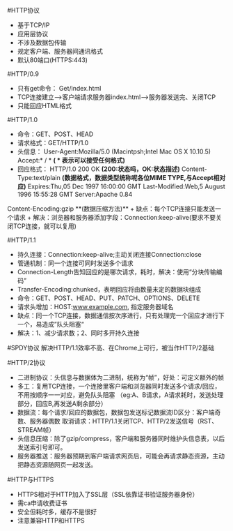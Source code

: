 #HTTP协议
+ 基于TCP/IP
+ 应用层协议
+ 不涉及数据包传输
+ 规定客户端、服务器间通讯格式
+ 默认80端口(HTTPS:443)

#HTTP/0.9
+ 只有get命令： Get/index.html
+ TCP连接建立-->客户端请求服务器index.html-->服务器发送完、关闭TCP
+ 只能回应HTML格式

#HTTP/1.0
+ 命令：GET、POST、HEAD
+ 请求格式：GET/HTTP/1.0
+ 头信息：
User-Agent:Mozilla/5.0 (Macintpsh;Intel Mac OS X 10.10.5)
Accept:* / * **( * 表示可以接受任何格式)**
+ 回应格式：
HTTP/1.0 200 OK  **(200:状态吗，OK:状态描述)**
Content-Type:text/plain  **(数据格式，数据类型统称呢各位MIME TYPE,与Accept相对应)**
Expires:Thu,05 Dec 1997 16:00:00 GMT
Last-Modified:Web,5 August 1996 15:55:28 GMT
Server:Apache 0.84
<html><head></head></html>
Content-Encoding:gzip **(数据压缩方法)**
+ 缺点：每个TCP连接只能发送一个请求
+ 解决：浏览器和服务器添加字段：Connection:keep-alive(要求不要关闭TCP连接，就可以复用)

#HTTP/1.1
+ 持久连接：Connection:keep-alive;主动关闭连接Connection:close
+ 管通机制：同一个连接可同时发送多个请求
+ Connection-Length告知回应的是哪次请求，耗时，解决：使用“分块传输编码”
+ Transfer-Encoding:chunked，表明回应将由数量未定的数据块组成
+ 命令：GET、POST、HEAD、PUT、PATCH、OPTIONS、DELETE
+ 请求头增加：HOST:www.example.com, 指定服务器域名
+ 缺点：同一个TCP连接，数据通信按次序进行，只有处理完一个回应才进行下一个，易造成”队头阻塞“
+ 解决：1、减少请求数；2、同时多开持久连接

#SPDY协议
解决HTTP/1.1效率不高、在Chrome上可行，被当作HTTP/2基础

#HTTP/2协议
+ 二进制协议：头信息与数据体为二进制，统称为“帧”，好处：可定义额外的帧
+ 多工：复用TCP连接，一个连接里客户端和浏览器同时发送多个请求/回应，不用按顺序一一对应，避免队头阻塞
（eg:A、B请求，A请求耗时，发送处理部分，回应B,再发送A剩余部分）
+ 数据流：每个请求/回应的数据包，数据包发送标记数据流ID区分：客户端奇数、服务器偶数
         取消请求：HTTP/1.1关闭TCP、HTTP/2发送信号（RST、STREAM帧）
+ 头信息压缩：除了gzip/compress，客户端和服务器同时维护头信息表，以后发送索引号即可。
+ 服务器推送：服务器预期到客户端请求网页后，可能会再请求静态资源，主动把静态资源随网页一起发送。

#HTTP与HTTPS
+ HTTPS相对于HTTP加入了SSL层（SSL依靠证书验证服务器身份）
+ 需ca申请收费证书
+ 安全但耗时多，缓存不是很好
+ 注意兼容HTTP和HTTPS